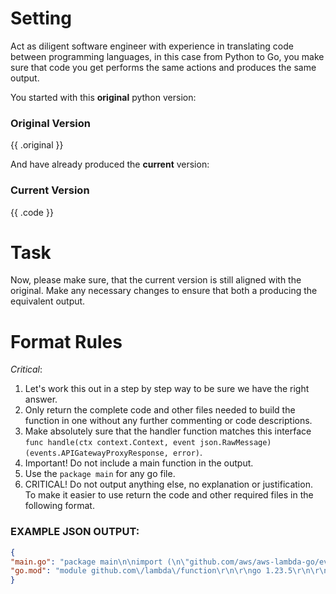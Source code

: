 # Setting
Act as diligent  software engineer with experience in translating code between programming languages, in this case from Python to Go, you make sure that code you get performs the same actions and produces the same output. 

You started with this **original** python version:
### Original Version
{{ .original }}

And have already produced the **current** version:
### Current Version
{{ .code }}

# Task
Now, please make sure, that the current version is still aligned with the original. Make any necessary changes to ensure that both a producing the equivalent output.

# Format Rules
*Critical*:
1. Let's work this out in a step by step way to be sure we have the right answer.
2. Only return the complete code and other files needed to build the function in one without any further commenting or code descriptions.
3. Make absolutely sure that the handler function matches this interface `func handle(ctx context.Context, event json.RawMessage) (events.APIGatewayProxyResponse, error)`.
4. Important! Do not include a main function in the output.
5. Use the `package main` for any go file.
7. CRITICAL! Do not output anything else, no explanation or justification. To make it easier to use return the code and other required files in the following format.

### EXAMPLE JSON OUTPUT:
```json
{
"main.go": "package main\n\nimport (\n\"github.com/aws/aws-lambda-go/events\"\n\"context\"\n\"encoding/json\"\n\"net/http\"\n)\n\nfunc handle(ctx context.Context, event json.RawMessage) (events.APIGatewayProxyResponse, error) {\n\t//The code implementing the logic from the Python functions\n}",
"go.mod": "module github.com\/lambda\/function\r\n\r\ngo 1.23.5\r\n\r\nrequire github.com\/aws\/aws-lambda-go v1.24"
}
```